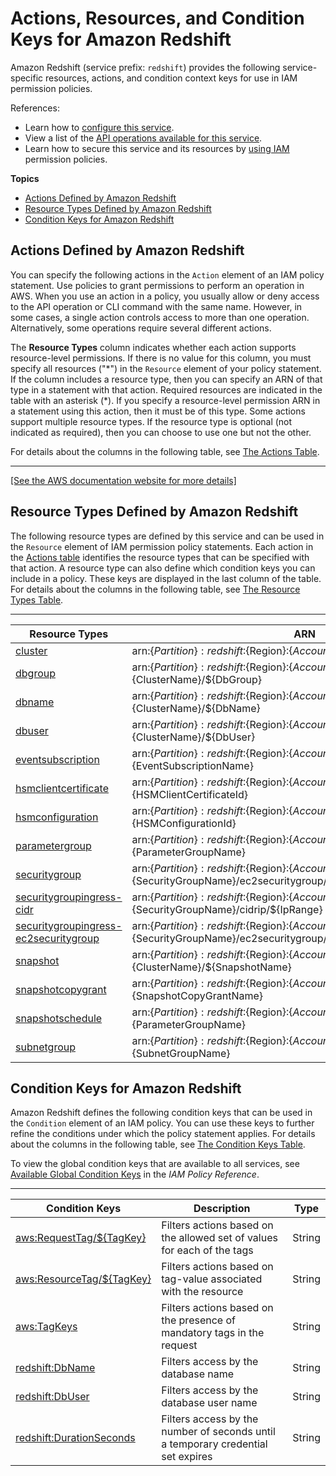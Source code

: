 # Actions, Resources, and Condition Keys for Amazon Redshift<a name="list_amazonredshift"></a>

Amazon Redshift \(service prefix: `redshift`\) provides the following service\-specific resources, actions, and condition context keys for use in IAM permission policies\.

References:
+ Learn how to [configure this service](https://docs.aws.amazon.com/redshift/latest/)\.
+ View a list of the [API operations available for this service](https://docs.aws.amazon.com/redshift/latest/APIReference/)\.
+ Learn how to secure this service and its resources by [using IAM](https://docs.aws.amazon.com/redshift/latest/mgmt/redshift-iam-authentication-access-control.html) permission policies\.

**Topics**
+ [Actions Defined by Amazon Redshift](#amazonredshift-actions-as-permissions)
+ [Resource Types Defined by Amazon Redshift](#amazonredshift-resources-for-iam-policies)
+ [Condition Keys for Amazon Redshift](#amazonredshift-policy-keys)

## Actions Defined by Amazon Redshift<a name="amazonredshift-actions-as-permissions"></a>

You can specify the following actions in the `Action` element of an IAM policy statement\. Use policies to grant permissions to perform an operation in AWS\. When you use an action in a policy, you usually allow or deny access to the API operation or CLI command with the same name\. However, in some cases, a single action controls access to more than one operation\. Alternatively, some operations require several different actions\.

The **Resource Types** column indicates whether each action supports resource\-level permissions\. If there is no value for this column, you must specify all resources \("\*"\) in the `Resource` element of your policy statement\. If the column includes a resource type, then you can specify an ARN of that type in a statement with that action\. Required resources are indicated in the table with an asterisk \(\*\)\. If you specify a resource\-level permission ARN in a statement using this action, then it must be of this type\. Some actions support multiple resource types\. If the resource type is optional \(not indicated as required\), then you can choose to use one but not the other\.

For details about the columns in the following table, see [The Actions Table](reference_policies_actions-resources-contextkeys.md#actions_table)\.


****  
[\[See the AWS documentation website for more details\]](http://docs.aws.amazon.com/IAM/latest/UserGuide/list_amazonredshift.html)

## Resource Types Defined by Amazon Redshift<a name="amazonredshift-resources-for-iam-policies"></a>

The following resource types are defined by this service and can be used in the `Resource` element of IAM permission policy statements\. Each action in the [Actions table](#amazonredshift-actions-as-permissions) identifies the resource types that can be specified with that action\. A resource type can also define which condition keys you can include in a policy\. These keys are displayed in the last column of the table\. For details about the columns in the following table, see [The Resource Types Table](reference_policies_actions-resources-contextkeys.md#resources_table)\.


****  

| Resource Types | ARN | Condition Keys | 
| --- | --- | --- | 
|   [ cluster ](https://docs.aws.amazon.com/redshift/latest/mgmt/working-with-clusters.html)  |  arn:$\{Partition\}:redshift:$\{Region\}:$\{Account\}:cluster:$\{ClusterName\}  |   [ aws:ResourceTag/$\{TagKey\} ](#amazonredshift-aws_ResourceTag___TagKey_)   | 
|   [ dbgroup ](https://docs.aws.amazon.com/redshift/latest/dg/r_CREATE_GROUP.html)  |  arn:$\{Partition\}:redshift:$\{Region\}:$\{Account\}:dbgroup:$\{ClusterName\}/$\{DbGroup\}  |   [ aws:ResourceTag/$\{TagKey\} ](#amazonredshift-aws_ResourceTag___TagKey_)   | 
|   [ dbname ](https://docs.aws.amazon.com/redshift/latest/dg/t_creating_database.html)  |  arn:$\{Partition\}:redshift:$\{Region\}:$\{Account\}:dbname:$\{ClusterName\}/$\{DbName\}  |   [ aws:ResourceTag/$\{TagKey\} ](#amazonredshift-aws_ResourceTag___TagKey_)   | 
|   [ dbuser ](https://docs.aws.amazon.com/redshift/latest/dg/r_Users.html)  |  arn:$\{Partition\}:redshift:$\{Region\}:$\{Account\}:dbuser:$\{ClusterName\}/$\{DbUser\}  |   [ aws:ResourceTag/$\{TagKey\} ](#amazonredshift-aws_ResourceTag___TagKey_)   | 
|   [ eventsubscription ](https://docs.aws.amazon.com/redshift/latest/mgmt/working-with-events.html)  |  arn:$\{Partition\}:redshift:$\{Region\}:$\{Account\}:eventsubscription:$\{EventSubscriptionName\}  |   [ aws:ResourceTag/$\{TagKey\} ](#amazonredshift-aws_ResourceTag___TagKey_)   | 
|   [ hsmclientcertificate ](https://docs.aws.amazon.com/redshift/latest/mgmt/working-with-db-encryption.html#working-with-HSM)  |  arn:$\{Partition\}:redshift:$\{Region\}:$\{Account\}:hsmclientcertificate:$\{HSMClientCertificateId\}  |   [ aws:ResourceTag/$\{TagKey\} ](#amazonredshift-aws_ResourceTag___TagKey_)   | 
|   [ hsmconfiguration ](https://docs.aws.amazon.com/redshift/latest/mgmt/working-with-db-encryption.html#working-with-HSM)  |  arn:$\{Partition\}:redshift:$\{Region\}:$\{Account\}:hsmconfiguration:$\{HSMConfigurationId\}  |   [ aws:ResourceTag/$\{TagKey\} ](#amazonredshift-aws_ResourceTag___TagKey_)   | 
|   [ parametergroup ](https://docs.aws.amazon.com/redshift/latest/mgmt/working-with-parameter-groups.html)  |  arn:$\{Partition\}:redshift:$\{Region\}:$\{Account\}:parametergroup:$\{ParameterGroupName\}  |   [ aws:ResourceTag/$\{TagKey\} ](#amazonredshift-aws_ResourceTag___TagKey_)   | 
|   [ securitygroup ](https://docs.aws.amazon.com/redshift/latest/mgmt/working-with-security-groups.html)  |  arn:$\{Partition\}:redshift:$\{Region\}:$\{Account\}:securitygroup:$\{SecurityGroupName\}/ec2securitygroup/$\{Owner\}/$\{Ec2SecurityGroupId\}  |   [ aws:ResourceTag/$\{TagKey\} ](#amazonredshift-aws_ResourceTag___TagKey_)   | 
|   [ securitygroupingress\-cidr ](https://docs.aws.amazon.com/redshift/latest/mgmt/working-with-security-groups.html)  |  arn:$\{Partition\}:redshift:$\{Region\}:$\{Account\}:securitygroupingress:$\{SecurityGroupName\}/cidrip/$\{IpRange\}  |   [ aws:ResourceTag/$\{TagKey\} ](#amazonredshift-aws_ResourceTag___TagKey_)   | 
|   [ securitygroupingress\-ec2securitygroup ](https://docs.aws.amazon.com/redshift/latest/mgmt/working-with-security-groups.html)  |  arn:$\{Partition\}:redshift:$\{Region\}:$\{Account\}:securitygroupingress:$\{SecurityGroupName\}/ec2securitygroup/$\{Owner\}/$\{Ece2SecuritygroupId\}  |   [ aws:ResourceTag/$\{TagKey\} ](#amazonredshift-aws_ResourceTag___TagKey_)   | 
|   [ snapshot ](https://docs.aws.amazon.com/redshift/latest/mgmt/working-with-snapshots.html)  |  arn:$\{Partition\}:redshift:$\{Region\}:$\{Account\}:snapshot:$\{ClusterName\}/$\{SnapshotName\}  |   [ aws:ResourceTag/$\{TagKey\} ](#amazonredshift-aws_ResourceTag___TagKey_)   | 
|   [ snapshotcopygrant ](https://docs.aws.amazon.com/redshift/latest/mgmt/working-with-db-encryption.html#configure-snapshot-copy-grant)  |  arn:$\{Partition\}:redshift:$\{Region\}:$\{Account\}:snapshotcopygrant:$\{SnapshotCopyGrantName\}  |   [ aws:ResourceTag/$\{TagKey\} ](#amazonredshift-aws_ResourceTag___TagKey_)   | 
|   [ snapshotschedule ](https://docs.aws.amazon.com/redshift/latest/mgmt/working-with-snapshots.html)  |  arn:$\{Partition\}:redshift:$\{Region\}:$\{Account\}:snapshotschedule:$\{ParameterGroupName\}  |   [ aws:ResourceTag/$\{TagKey\} ](#amazonredshift-aws_ResourceTag___TagKey_)   | 
|   [ subnetgroup ](https://docs.aws.amazon.com/redshift/latest/mgmt/working-with-cluster-subnet-groups.html)  |  arn:$\{Partition\}:redshift:$\{Region\}:$\{Account\}:subnetgroup:$\{SubnetGroupName\}  |   [ aws:ResourceTag/$\{TagKey\} ](#amazonredshift-aws_ResourceTag___TagKey_)   | 

## Condition Keys for Amazon Redshift<a name="amazonredshift-policy-keys"></a>

Amazon Redshift defines the following condition keys that can be used in the `Condition` element of an IAM policy\. You can use these keys to further refine the conditions under which the policy statement applies\. For details about the columns in the following table, see [The Condition Keys Table](reference_policies_actions-resources-contextkeys.md#context_keys_table)\.

To view the global condition keys that are available to all services, see [Available Global Condition Keys](reference_policies_condition-keys.html#AvailableKeys) in the *IAM Policy Reference*\.


****  

| Condition Keys | Description | Type | 
| --- | --- | --- | 
|   [ aws:RequestTag/$\{TagKey\} ](https://docs.aws.amazon.com/redshift/latest/mgmt/redshift-iam-access-control-overview.html#redshift-policy-resources.conditions)  | Filters actions based on the allowed set of values for each of the tags | String | 
|   [ aws:ResourceTag/$\{TagKey\} ](https://docs.aws.amazon.com/redshift/latest/mgmt/redshift-iam-access-control-overview.html#redshift-policy-resources.conditions)  | Filters actions based on tag\-value associated with the resource | String | 
|   [ aws:TagKeys ](https://docs.aws.amazon.com/redshift/latest/mgmt/redshift-iam-access-control-overview.html#redshift-policy-resources.conditions)  | Filters actions based on the presence of mandatory tags in the request | String | 
|   [ redshift:DbName ](https://docs.aws.amazon.com/redshift/latest/mgmt/redshift-iam-access-control-overview.html#redshift-policy-resources.conditions)  | Filters access by the database name | String | 
|   [ redshift:DbUser ](https://docs.aws.amazon.com/redshift/latest/mgmt/redshift-iam-access-control-overview.html#redshift-policy-resources.conditions)  | Filters access by the database user name | String | 
|   [ redshift:DurationSeconds ](https://docs.aws.amazon.com/redshift/latest/mgmt/redshift-iam-access-control-overview.html#redshift-policy-resources.conditions)  | Filters access by the number of seconds until a temporary credential set expires | String | 
